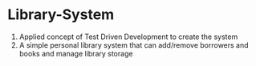# Library-System
1. Applied concept of Test Driven Development to create the system
2. A simple personal library system that can add/remove borrowers and books and manage library storage
